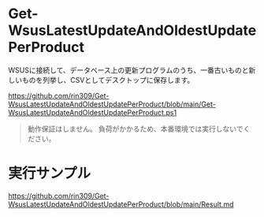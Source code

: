 # Get-WsusLatestUpdateAndOldestUpdatePerProduct
WSUSに接続して、データベース上の更新プログラムのうち、一番古いものと新しいものを列挙し、CSVとしてデスクトップに保存します。

https://github.com/rin309/Get-WsusLatestUpdateAndOldestUpdatePerProduct/blob/main/Get-WsusLatestUpdateAndOldestUpdatePerProduct.ps1

> 動作保証はしません。
> 負荷がかかるため、本番環境では実行しないでください。

# 実行サンプル
https://github.com/rin309/Get-WsusLatestUpdateAndOldestUpdatePerProduct/blob/main/Result.md
